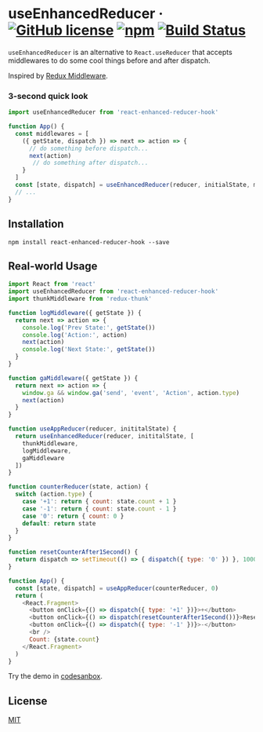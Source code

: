 # useEnhancedReducer · [![GitHub license](https://img.shields.io/badge/license-MIT-blue.svg)](https://github.com/shiningjason/react-enhanced-reducer-hook/blob/master/LICENSE) [![npm](https://img.shields.io/npm/v/react-enhanced-reducer-hook.svg)](https://www.npmjs.com/package/react-enhanced-reducer-hook) [![Build Status](https://travis-ci.org/shiningjason/react-enhanced-reducer-hook.svg?branch=master)](https://travis-ci.org/shiningjason/react-enhanced-reducer-hook)

`useEnhancedReducer` is an alternative to `React.useReducer` that accepts middlewares to do some cool things before and after dispatch.

Inspired by [Redux Middleware](https://redux.js.org/api/applymiddleware).

### 3-second quick look

```js
import useEnhancedReducer from 'react-enhanced-reducer-hook'

function App() {
  const middlewares = [
    ({ getState, dispatch }) => next => action => {
      // do something before dispatch...
      next(action)
       // do something after dispatch...
    }
  ]
  const [state, dispatch] = useEnhancedReducer(reducer, initialState, middlewares)
  // ...
}
```

## Installation

```
npm install react-enhanced-reducer-hook --save
```

## Real-world Usage

```js
import React from 'react'
import useEnhancedReducer from 'react-enhanced-reducer-hook'
import thunkMiddleware from 'redux-thunk'

function logMiddleware({ getState }) {
  return next => action => {
    console.log('Prev State:', getState())
    console.log('Action:', action)
    next(action)
    console.log('Next State:', getState())
  }
}

function gaMiddleware({ getState }) {
  return next => action => {
    window.ga && window.ga('send', 'event', 'Action', action.type)
    next(action)
  }
}

function useAppReducer(reducer, inititalState) {
  return useEnhancedReducer(reducer, inititalState, [
    thunkMiddleware,
    logMiddleware,
    gaMiddleware
  ])
}

function counterReducer(state, action) {
  switch (action.type) {
    case '+1': return { count: state.count + 1 }
    case '-1': return { count: state.count - 1 }
    case '0': return { count: 0 }
    default: return state
  }
}

function resetCounterAfter1Second() {
  return dispatch => setTimeout(() => { dispatch({ type: '0' }) }, 1000)
}

function App() {
  const [state, dispatch] = useAppReducer(counterReducer, 0)
  return (
    <React.Fragment>
      <button onClick={() => dispatch({ type: '+1' })}>+</button>
      <button onClick={() => dispatch(resetCounterAfter1Second())}>Reset</button>
      <button onClick={() => dispatch({ type: '-1' })}>-</button>
      <br />
      Count: {state.count}
    </React.Fragment>
  )
}
```

Try the demo in [codesanbox](https://codesandbox.io/s/xono668ynz).

## License

[MIT](https://github.com/shiningjason/react-enhanced-reducer-hook/blob/master/LICENSE)
